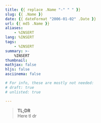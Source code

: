 ```yaml
---
title: {{ replace .Name "-" " " }}
slug: {{ .Name }}
date: {{ dateFormat "2006-01-02" .Date }}
url: {{ md5 .Name }}
aliases:
    - %INSERT
lang: %INSERT
tags:
    - %INSERT
summary: >-
    %INSERT
thumbnail:
mathjax: false
hljs: false
asciinema: false 

# For info, these are mostly not needed:
# draft: true
# unlisted: true

---
```


> **TL;DR** \
> Here tl dr

